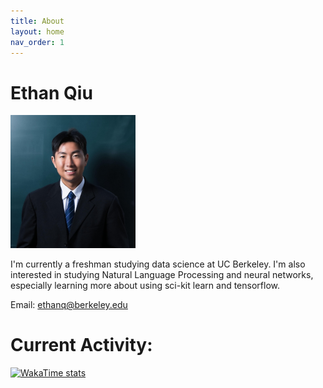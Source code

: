 ```yaml
---
title: About
layout: home
nav_order: 1
---
```


# Ethan Qiu

<img src="/assets/jpgs/Qiu_Ethan_D.jpg" alt="Image description" width="200"/>


I'm currently a freshman studying data science at UC Berkeley. I'm also interested in studying Natural Language Processing and neural networks, especially learning more about using sci-kit learn and tensorflow. 

Email: [ethanq@berkeley.edu](mailto:ethanq@berkeley.edu)

# Current Activity:

[![WakaTime stats](https://wakatime.com/share/@5a3d58c2-4173-45e3-ab65-038ca3832045/489547cd-5873-4d6a-8713-44faea6d2bb8.png)](https://wakatime.com)
